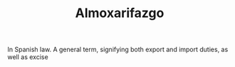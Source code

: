 ---
title: Almoxarifazgo
letter: A
permalink: "/definitions/bld-almoxarifazgo.html"
body: In Spanish law. A general term, signifying both export and import duties, as
  well as excise
published_at: '2018-07-07'
source: Black's Law Dictionary 2nd Ed (1910)
layout: post
---